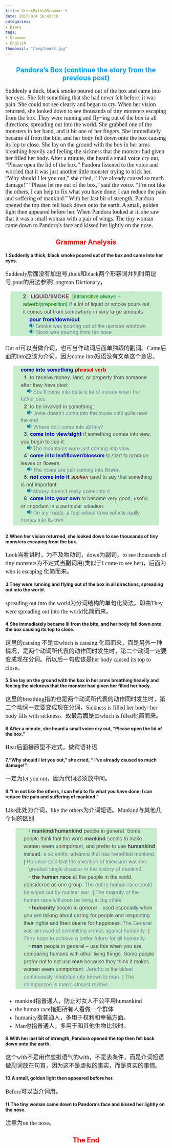 ```yaml
---
title: GreekMyths&Grammar V
date: 2017/9/4 16:43:00
categories: 
- Diary
tags:
- Grammar
- English
thumbnail: "/img/book5.jpg"
---
```


## <font color=#0099ff><center> Pandora’s Box (continue the story from the previous post)</center></font> ##

<font size=4 face="微软雅黑">
Suddenly a thick, black smoke poured out of the box and came into her eyes. She felt something that she had never felt before: it was pain. She could not see clearly and began to cry. When her vision returned, she looked down to see thousands of tiny monsters escaping from the box. They were running and fly¬ing out of the box in all directions, spreading out into the world. She grabbed one of the monsters in her hand, and it bit one of her fingers. She immediately became ill from the bile, and her body fell down onto the box causing its lop to close. She lay on the ground with the box in her arms breathing heavily and feeling the sickness that the monster had given her filled her body.
After a minute, she heard a small voice cry out, “Please open the lid of the box.”
Pandora listened to the voice and worried that it was just another little monster trying to trick her. “Why should I let you out,” she cried, “ I’ve already caused so much damage!”
“Please let me out of the box,” said the voice. “I’m not like the others, I can help to fix what you have done; I can reduce the pain and suffering of mankind.” With her last bit of strength, Pandora opened the top then fell back down onto the earth. A small, golden light then appeared before her. When Pandora looked at it, she saw that it was a small woman with a pair of wings. The tiny woman came down to Pandora’s face and kissed her lightly on the nose.

</font>

## <font color=red><center>Grammar Analysis</center> </font> ##

#### 1.Suddenly a thick, black smoke poured out of the box and came into her eyes.

<font size=4 face="微软雅黑">
Suddenly后面没有加逗号,thick和black两个形容词并列时用逗号,pour的用法参照Longman Dictionary，

<center>

![Grammar-first](GreekMyths-Grammar5/Grammar-first.png)

</center>

Out of可以当做介词，也可当作动词后面单独跟的副词。Came后面的into应该为介词，因为come into短语没有文章这个意思。

<center>

![Grammar-second](GreekMyths-Grammar5/Grammar-second.png)

</center>

</font>

#### 2.When her vision returned, she looked down to see thousands of tiny monsters escaping from the box. 

<font size=4 face="微软雅黑">
Look当看讲时，为不及物动词，down为副词，to see thousands of tiny monsters为不定式当副词用(类似于I come to see her)，后面为who is escaping 化简而来。
</font>

#### 3.They were running and flying out of the box in all directions, spreading out into the world.

<font size=4 face="微软雅黑">
spreading out into the world为分词结构的单句化简法。即由They were spreading out into the world化简而来。
</font>

#### 4.She immediately became ill from the bite, and her body fell down onto the box causing its top to close.

<font size=4 face="微软雅黑">
这里的causing 不是由which is causing 化简而来，而是另外一种情况，是两个动词所代表的动作同时发生时，第二个动词一定要变成现在分词。所以后一句应该是her body caused its top to close。
</font>

#### 5.She lay on the ground with the box in her arms breathing heavily and feeling the sickness that the monster had given her filled her body.

<font size=4 face="微软雅黑">
这里的breathing指的也是两个动词所代表的动作同时发生时，第二个动词一定要变成现在分词，Sickness is filled her body=her body fills with sickness。故最后面是由which is filled化简而来。
</font>

#### 6.After a minute, she heard a small voice cry out, “Please open the lid of the box.”

<font size=4 face="微软雅黑">
Hear后面接原型不定式，做宾语补语
</font>

#### 7.“Why should I let you out,” she cried, “ I’ve already caused so much damage!”. 

<font size=4 face="微软雅黑">
一定为let you out，因为代词必须放中间。
</font>

#### 8.“I’m not like the others, I can help to fix what you have done; I can reduce the pain and suffering of mankind.”

<font size=4 face="微软雅黑">
Like此处为介词，like the others为介词短语。Mankind与其他几个词的区别

<center>

![Grammar-third](GreekMyths-Grammar5/Grammar-third.png)

</center>

- mankind指普通人，防止对女人不公平用humankind
- the human race指把所有人看做一个群体
- humanity指普通人，多用于权利和幸福方面。
- Man也指普通人，多用于和其他生物比较时。


</font>

#### 9.With her last bit of strength, Pandora opened the top then fell back down onto the earth. 

<font size=4 face="微软雅黑">
这个with不是用作虚拟语气的with，不是表条件，而是介词短语做副词放在句首，因为这不是虚拟的事实，而是真实的事情。
</font>

#### 10.A small, golden light then appeared before her.
 
<font size=4 face="微软雅黑">
Before可以当介词用。
</font>


#### 11.The tiny woman came down to Pandora’s face and kissed her lightly on the nose. 

<font size=4 face="微软雅黑">
注意为on the nose。
</font>

## <font color=yellowish><center>The End</center> ##